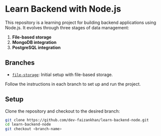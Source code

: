 # Learn Backend with Node.js

This repository is a learning project for building backend applications using Node.js. It evolves through three stages of data management:

1. **File-based storage**
2. **MongoDB integration**
3. **PostgreSQL integration**

## Branches

- [`file-storage`](https://github.com/dev-faizankhan/learn-backend-node/tree/file-storage): Initial setup with file-based storage.

Follow the instructions in each branch to set up and run the project.

## Setup

Clone the repository and checkout to the desired branch:

```bash
git clone https://github.com/dev-faizankhan/learn-backend-node.git
cd learn-backend-node
git checkout <branch-name>
